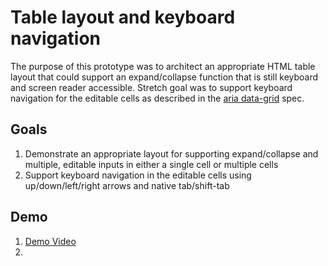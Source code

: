 # Table layout and keyboard navigation

The purpose of this prototype was to architect an appropriate HTML table layout that could support an expand/collapse function that is still keyboard and screen reader accessible. Stretch goal was to support keyboard navigation for the editable cells as described in the [aria data-grid](https://www.w3.org/WAI/ARIA/apg/patterns/grid/examples/data-grids/) spec.

## Goals
1. Demonstrate an appropriate layout for supporting expand/collapse and multiple, editable inputs in either a single cell or multiple cells
2. Support keyboard navigation in the editable cells using up/down/left/right arrows and native tab/shift-tab

## Demo
1. [Demo Video](https://drive.google.com/file/d/17bI9G31jOisRproRTugQLD8XsfIPHyHk/view?usp=sharing)
2. 
